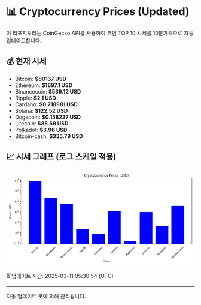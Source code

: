 
# 📊 Cryptocurrency Prices (Updated)

이 리포지토리는 CoinGecko API를 사용하여 코인 TOP 10 시세를 10분가격으로 자동 업데이트합니다.

## 💰 현재 시세
- Bitcoin: **$80137 USD**
- Ethereum: **$1897.1 USD**
- Binancecoin: **$539.12 USD**
- Ripple: **$2.1 USD**
- Cardano: **$0.718981 USD**
- Solana: **$122.52 USD**
- Dogecoin: **$0.158227 USD**
- Litecoin: **$88.69 USD**
- Polkadot: **$3.96 USD**
- Bitcoin-cash: **$335.79 USD**

## 📈 시세 그래프 (로그 스케일 적용)
![Crypto Prices](crypto_prices.png)

⏳ 업데이트 시간: 2025-03-11 05:30:54 (UTC)

---
자동 업데이트 봇에 의해 관리됩니다.
